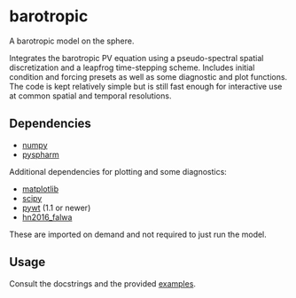 # barotropic

A barotropic model on the sphere.

Integrates the barotropic PV equation using a pseudo-spectral spatial discretization and a leapfrog time-stepping scheme.
Includes initial condition and forcing presets as well as some diagnostic and plot functions.
The code is kept relatively simple but is still fast enough for interactive use at common spatial and temporal resolutions.


## Dependencies

- [numpy](https://github.com/numpy/numpy)
- [pyspharm](https://github.com/jswhit/pyspharm)

Additional dependencies for plotting and some diagnostics:

- [matplotlib](https://github.com/matplotlib/matplotlib)
- [scipy](https://github.com/scipy/scipy)
- [pywt](https://github.com/PyWavelets/pywt) (1.1 or newer)
- [hn2016_falwa](https://github.com/csyhuang/hn2016_falwa)

These are imported on demand and not required to just run the model.


## Usage

Consult the docstrings and the provided [examples](examples).

